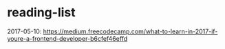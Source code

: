 # reading-list
2017-05-10:
https://medium.freecodecamp.com/what-to-learn-in-2017-if-youre-a-frontend-developer-b6cfef46effd
